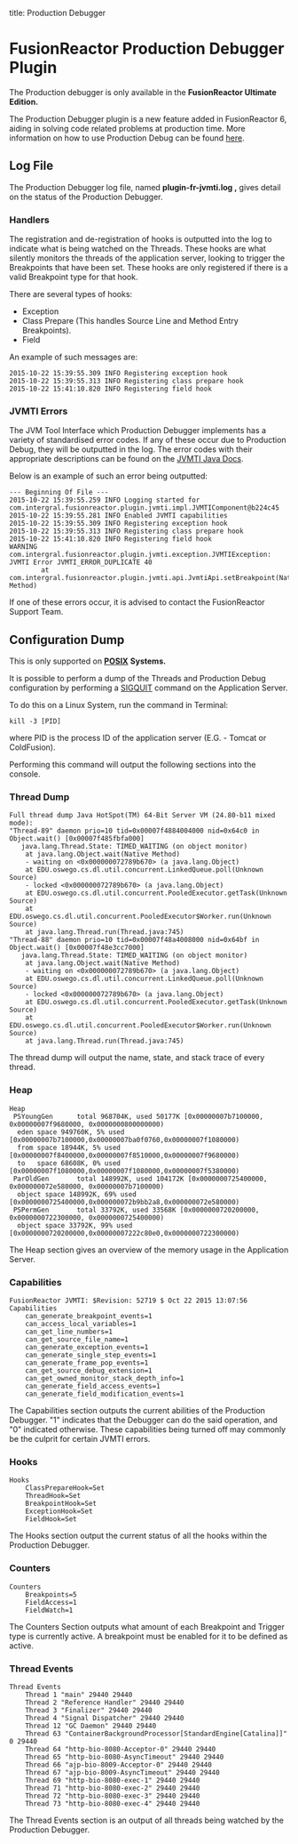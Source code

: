 title: Production Debugger

# FusionReactor Production Debugger Plugin

The Production debugger is only available in the **FusionReactor Ultimate Edition.**

The Production Debugger plugin is a new feature added in FusionReactor 6,
aiding in solving code related problems at production time. More
information on how to use Production Debug can be found
[here](../Debugger/Overview.md).

## Log File

The Production Debugger log file, named **plugin-fr-jvmti.log ,** gives
detail on the status of the Production Debugger.

### Handlers

The registration and de-registration of hooks is outputted into the log
to indicate what is being watched on the Threads. These hooks are what
silently monitors the threads of the application server, looking to
trigger the Breakpoints that have been set. These hooks are only
registered if there is a valid Breakpoint type for that hook.

There are several types of hooks:

-   Exception
-   Class Prepare (This handles Source Line and Method Entry
    Breakpoints).
-   Field

An example of such messages are:

    2015-10-22 15:39:55.309 INFO Registering exception hook
    2015-10-22 15:39:55.313 INFO Registering class prepare hook
    2015-10-22 15:41:10.820 INFO Registering field hook

### JVMTI Errors

The JVM Tool Interface which Production Debugger implements has a
variety of standardised error codes. If any of these occur due to
Production Debug, they will be outputted in the log. The error codes
with their appropriate descriptions can be found on the
<a href="http://docs.oracle.com/javase/7/docs/platform/jvmti/jvmti.html#ErrorSection" class="external-link">JVMTI Java Docs</a>.

Below is an example of such an error being outputted:

    --- Beginning Of File ---
    2015-10-22 15:39:55.259 INFO Logging started for com.intergral.fusionreactor.plugin.jvmti.impl.JVMTIComponent@b224c45
    2015-10-22 15:39:55.281 INFO Enabled JVMTI capabilities
    2015-10-22 15:39:55.309 INFO Registering exception hook
    2015-10-22 15:39:55.313 INFO Registering class prepare hook
    2015-10-22 15:41:10.820 INFO Registering field hook
    WARNING com.intergral.fusionreactor.plugin.jvmti.exception.JVMTIException: JVMTI Error JVMTI_ERROR_DUPLICATE 40
            at com.intergral.fusionreactor.plugin.jvmti.api.JvmtiApi.setBreakpoint(Native Method)

If one of these errors occur, it is advised to contact the FusionReactor
Support Team.

## Configuration Dump

This is only supported on
<a href="https://en.wikipedia.org/wiki/POSIX" class="external-link"><strong>POSIX</strong></a>
**Systems.**

It is possible to perform a dump of the Threads and Production Debug
configuration by performing a
<a href="https://en.wikipedia.org/wiki/Unix_signal" class="external-link">SIGQUIT</a>
command on the Application Server.

To do this on a Linux System, run the command in Terminal:

    kill -3 [PID]

where PID is the process ID of the application server (E.G. - Tomcat or
ColdFusion).

Performing this command will output the following sections into the
console.

### Thread Dump

    Full thread dump Java HotSpot(TM) 64-Bit Server VM (24.80-b11 mixed mode):
    "Thread-89" daemon prio=10 tid=0x00007f4884004000 nid=0x64c0 in Object.wait() [0x00007f485fbfa000]
       java.lang.Thread.State: TIMED_WAITING (on object monitor)
        at java.lang.Object.wait(Native Method)
        - waiting on <0x000000072789b670> (a java.lang.Object)
        at EDU.oswego.cs.dl.util.concurrent.LinkedQueue.poll(Unknown Source)
        - locked <0x000000072789b670> (a java.lang.Object)
        at EDU.oswego.cs.dl.util.concurrent.PooledExecutor.getTask(Unknown Source)
        at EDU.oswego.cs.dl.util.concurrent.PooledExecutor$Worker.run(Unknown Source)
        at java.lang.Thread.run(Thread.java:745)
    "Thread-88" daemon prio=10 tid=0x00007f48a4008000 nid=0x64bf in Object.wait() [0x00007f48e3cc7000]
       java.lang.Thread.State: TIMED_WAITING (on object monitor)
        at java.lang.Object.wait(Native Method)
        - waiting on <0x000000072789b670> (a java.lang.Object)
        at EDU.oswego.cs.dl.util.concurrent.LinkedQueue.poll(Unknown Source)
        - locked <0x000000072789b670> (a java.lang.Object)
        at EDU.oswego.cs.dl.util.concurrent.PooledExecutor.getTask(Unknown Source)
        at EDU.oswego.cs.dl.util.concurrent.PooledExecutor$Worker.run(Unknown Source)
        at java.lang.Thread.run(Thread.java:745)

The thread dump will output the name, state, and stack trace of every
thread.



### Heap

    Heap
     PSYoungGen      total 968704K, used 50177K [0x00000007b7100000, 0x00000007f9680000, 0x0000000800000000)
      eden space 949760K, 5% used [0x00000007b7100000,0x00000007ba0f0760,0x00000007f1080000)
      from space 18944K, 5% used [0x00000007f8400000,0x00000007f8510000,0x00000007f9680000)
      to   space 68608K, 0% used [0x00000007f1080000,0x00000007f1080000,0x00000007f5380000)
     ParOldGen       total 148992K, used 104172K [0x0000000725400000, 0x000000072e580000, 0x00000007b7100000)
      object space 148992K, 69% used [0x0000000725400000,0x000000072b9bb2a8,0x000000072e580000)
     PSPermGen       total 33792K, used 33568K [0x0000000720200000, 0x0000000722300000, 0x0000000725400000)
      object space 33792K, 99% used [0x0000000720200000,0x00000007222c80e0,0x0000000722300000)

The Heap section gives an overview of the memory usage in the
Application Server.

### Capabilities

    FusionReactor JVMTI: $Revision: 52719 $ Oct 22 2015 13:07:56
    Capabilities
        can_generate_breakpoint_events=1
        can_access_local_variables=1
        can_get_line_numbers=1
        can_get_source_file_name=1
        can_generate_exception_events=1
        can_generate_single_step_events=1
        can_generate_frame_pop_events=1
        can_get_source_debug_extension=1
        can_get_owned_monitor_stack_depth_info=1
        can_generate_field_access_events=1
        can_generate_field_modification_events=1

The Capabilities section outputs the current abilities of the Production
Debugger. "1" indicates that the Debugger can do the said operation, and
"0" indicated otherwise. These capabilities being turned off may
commonly be the culprit for certain JVMTI errors.

### Hooks

    Hooks
        ClassPrepareHook=Set
        ThreadHook=Set
        BreakpointHook=Set
        ExceptionHook=Set
        FieldHook=Set

The Hooks section output the current status of all the hooks within the
Production Debugger.

### Counters

    Counters
        Breakpoints=5
        FieldAccess=1
        FieldWatch=1

The Counters Section outputs what amount of each Breakpoint and Trigger
type is currently active. A breakpoint must be enabled for it to be
defined as active.

### Thread Events

    Thread Events
        Thread 1 "main" 29440 29440
        Thread 2 "Reference Handler" 29440 29440
        Thread 3 "Finalizer" 29440 29440
        Thread 4 "Signal Dispatcher" 29440 29440
        Thread 12 "GC Daemon" 29440 29440
        Thread 63 "ContainerBackgroundProcessor[StandardEngine[Catalina]]" 0 29440
        Thread 64 "http-bio-8080-Acceptor-0" 29440 29440
        Thread 65 "http-bio-8080-AsyncTimeout" 29440 29440
        Thread 66 "ajp-bio-8009-Acceptor-0" 29440 29440
        Thread 67 "ajp-bio-8009-AsyncTimeout" 29440 29440
        Thread 69 "http-bio-8080-exec-1" 29440 29440
        Thread 71 "http-bio-8080-exec-2" 29440 29440
        Thread 72 "http-bio-8080-exec-3" 29440 29440
        Thread 73 "http-bio-8080-exec-4" 29440 29440

The Thread Events section is an output of all threads being watched by
the Production Debugger.
